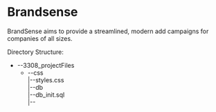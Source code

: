 # Brandsense

BrandSense aims to provide a streamlined, modern add campaigns for companies of all sizes.

Directory Structure:     
+ --3308_projectFiles   
    + --css  
    |--styles.css  
  |--db  
    |--db_init.sql  
  |--
  

  
